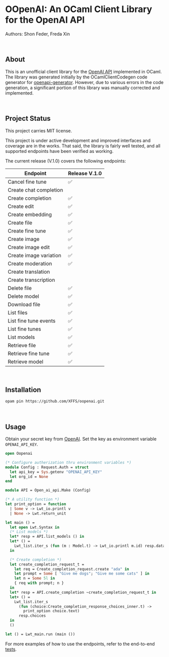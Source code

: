 # OOpenAI: An OCaml Client Library for the OpenAI API

Authors: Shon Feder, Freda Xin  

<br/>

## About
This is an unofficial client library for the [OpenAI API](https://platform.openai.com/docs/api-reference) implemented in OCaml. The library was generated initially by the OCamlClientCodegen code generator for [openapi-generator](https://openapi-generator.tech). However, due to various errors in the code generation, a significant portion of this library was manually corrected and implemented.

<br/>

## Project Status
This project carries MIT license. 

This project is under active development and improved interfaces and coverage are in the works. That said, the library is fairly well tested, and all supported endpoints have been verified as working.

The current release (V.1.0) covers the following endpoints:

| Endpoint                 | Release V.1.0 |
| ------------------------| -----------|
| Cancel fine tune        |      ✅     |
| Create chat completion  |             |
| Create completion       |      ✅     |
| Create edit             |      ✅     |
| Create embedding        |      ✅     |
| Create file             |      ✅     |
| Create fine tune        |      ✅     |
| Create image            |      ✅     |
| Create image edit       |      ✅     |
| Create image variation  |      ✅     |
| Create moderation       |      ✅     |
| Create translation      |             |
| Create transcription    |             |
| Delete file             |      ✅     |
| Delete model            |      ✅     |
| Download file           |      ✅     |
| List files              |      ✅     |
| List fine tune events   |      ✅     |
| List fine tunes         |      ✅     |
| List models             |      ✅     |
| Retrieve file           |      ✅     |
| Retrieve fine tune      |      ✅     |
| Retrieve model          |      ✅     |

<br/>

## Installation
```sh
opam pin https://github.com/XFFS/oopenai.git
```

<br/>

## Usage 
Obtain your secret key from [OpenAI](https://platform.openai.com/account/api-keys). Set the key as environment variable `OPENAI_API_KEY`.


```ocaml
open Oopenai

(* Configure autherization thru environment variables *)
module Config : Request.Auth = struct
  let api_key = Sys.getenv "OPENAI_API_KEY"
  let org_id = None
end

module API = Open_ai_api.Make (Config)

(* A utility function *)
let print_option = function
  | Some v -> Lwt_io.printl v
  | None -> Lwt.return_unit

let main () =
  let open Lwt.Syntax in
  (* List models *)
  let* resp = API.list_models () in
  let* () =
    Lwt_list.iter_s (fun (m : Model.t) -> Lwt_io.printl m.id) resp.data
  in

  (* Create completion *)
  let create_completion_request_t =
    let req = Create_completion_request.create "ada" in
    let prompt = Some [ "Give me dogs"; "Give me some cats" ] in
    let n = Some 5l in
    { req with prompt; n }
  in
  let* resp = API.create_completion ~create_completion_request_t in
  let+ () =
    Lwt_list.iter_s
      (fun (choice:Create_completion_response_choices_inner.t) ->
        print_option choice.text)
      resp.choices
  in
  ()

let () = Lwt_main.run (main ())
```

For more examples of how to use the endpoints, refer to the end-to-end [tests](https://github.com/shonfeder/oopenai/blob/4606763928b37095cd9db353b18a178fc1810a2b/oopenai/test/test.ml). 

